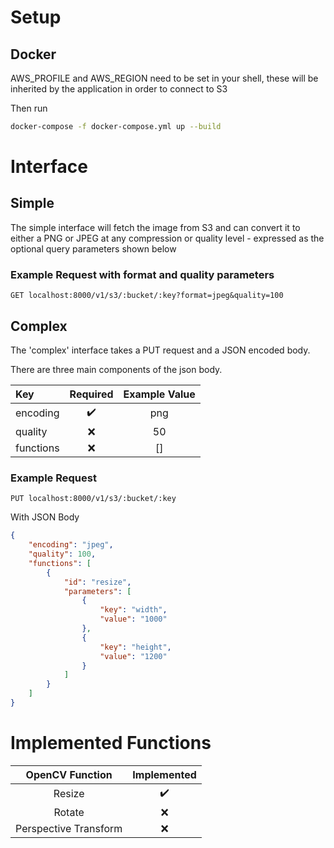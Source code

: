 # Setup

## Docker
AWS_PROFILE and AWS_REGION need to be set in your shell, these will be inherited
by the application in order to connect to S3

Then run
```sh
docker-compose -f docker-compose.yml up --build
```

# Interface

## Simple

The simple interface will fetch the image from S3 and can convert it to either
a PNG or JPEG at any compression or quality level - expressed as the optional query parameters shown below

### Example Request with format and quality parameters
```http
GET localhost:8000/v1/s3/:bucket/:key?format=jpeg&quality=100
```

## Complex
The 'complex' interface takes a PUT request and a JSON encoded body.

There are three main components of the json body.

| Key           | Required           | Example Value  |
| :------------- |:-------------:| :-----:|
| encoding      | :heavy_check_mark: | png |
| quality      | :x: | 50 |
| functions | :x: | [] |

### Example Request

```http
PUT localhost:8000/v1/s3/:bucket/:key
```

With JSON Body
```json
{
    "encoding": "jpeg",
    "quality": 100,
    "functions": [
        {
            "id": "resize",
            "parameters": [
                {
                    "key": "width",
                    "value": "1000"
                },
                {
                    "key": "height",
                    "value": "1200"
                }
            ]
        }
    ]
}
```

# Implemented Functions

| OpenCV Function           | Implemented  |
| :-------------: | :-------------: |
| Resize      | :heavy_check_mark: |
| Rotate      | :x: |
| Perspective Transform | :x: |
